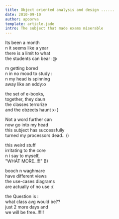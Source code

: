 ```yaml
---
title: Object oriented analysis and design ......
date: 2010-09-10
author: apoorva
template: article.jade
intro: The subject that made exams miserable
---
```


Its been a month  
n it seems like a year  
there is a limit to what  
the students can bear :@  

 

m getting bored  
n in no mood to study :  
n my head is spinning  
away like an eddy:o  

 

the set of e-books,  
together, they daun  
the classes terrorize  
and the obzects haunt x-(  

 

Not a word further can  
now go into my head  
this subject has successfully  
turned my processors dead.. /)  

 

this weird stuff  
irritating to the core  
n i say to myself,  
"WHAT  MORE..!!!" B)  

 

booch n waghmare  
have different views  
the  use-cases diagrams  
are actually of no use :(  

 

the Question is :  
what class avg would be??  
just 2 more days and  
we will be free..!!!!!  